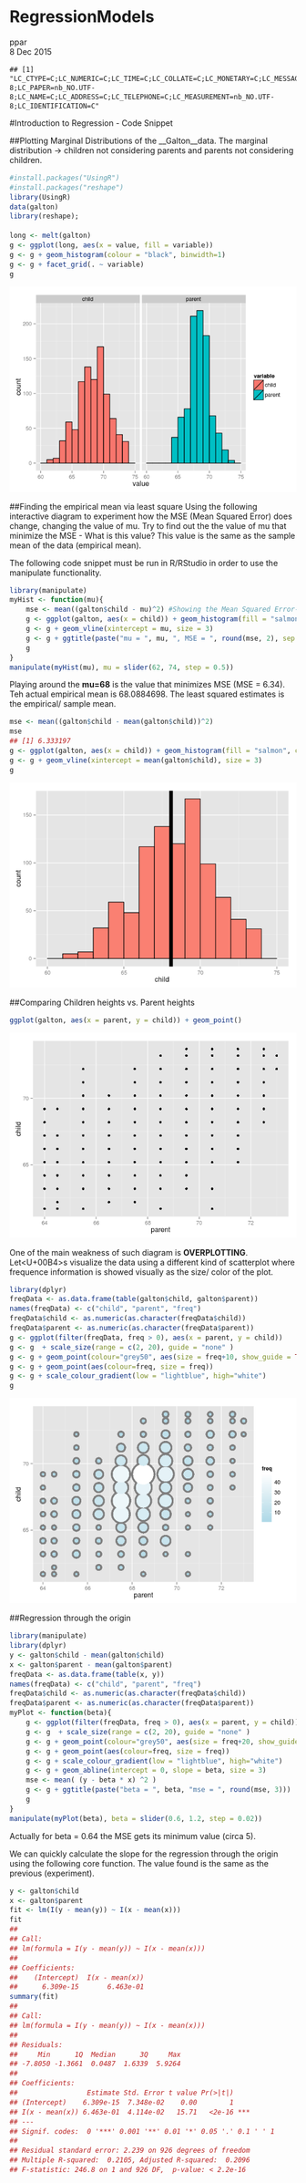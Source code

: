 # RegressionModels
ppar  
8 Dec 2015  


```
## [1] "LC_CTYPE=C;LC_NUMERIC=C;LC_TIME=C;LC_COLLATE=C;LC_MONETARY=C;LC_MESSAGES=en_US.UTF-8;LC_PAPER=nb_NO.UTF-8;LC_NAME=C;LC_ADDRESS=C;LC_TELEPHONE=C;LC_MEASUREMENT=nb_NO.UTF-8;LC_IDENTIFICATION=C"
```

#Introduction to Regression - Code Snippet

##Plotting Marginal Distributions of the __Galton__data. 
The marginal distribution -> children not considering parents and parents not considering children.


```r
#install.packages("UsingR")
#install.packages("reshape")
library(UsingR)
data(galton)
library(reshape); 

long <- melt(galton)
g <- ggplot(long, aes(x = value, fill = variable)) 
g <- g + geom_histogram(colour = "black", binwidth=1) 
g <- g + facet_grid(. ~ variable)
g
```

![](RegressionModels_files/figure-html/unnamed-chunk-2-1.png) 

##Finding the empirical mean via least square
Using the following interactive diagram to experiment how the MSE (Mean Squared Error) does change, changing the value of mu. Try to find out the the value of mu that minimize the MSE - What is this value? This value is the same as the sample mean of the data (empirical mean).


The following code snippet must be run in R/RStudio in order to use the manipulate functionality.


```r
library(manipulate)
myHist <- function(mu){
    mse <- mean((galton$child - mu)^2) #Showing the Mean Squared Error- sum of Squared Errors divided by n
    g <- ggplot(galton, aes(x = child)) + geom_histogram(fill = "salmon", colour = "black", binwidth=1)
    g <- g + geom_vline(xintercept = mu, size = 3)
    g <- g + ggtitle(paste("mu = ", mu, ", MSE = ", round(mse, 2), sep = ""))
    g
}
manipulate(myHist(mu), mu = slider(62, 74, step = 0.5))
```

Playing around the __mu=68__ is the value that minimizes MSE (MSE = 6.34). Teh actual empirical mean is 68.0884698. The least squared estimates is the empirical/ sample mean.


```r
mse <- mean((galton$child - mean(galton$child))^2)
mse
## [1] 6.333197
g <- ggplot(galton, aes(x = child)) + geom_histogram(fill = "salmon", colour = "black", binwidth=1)
g <- g + geom_vline(xintercept = mean(galton$child), size = 3)
g
```

![](RegressionModels_files/figure-html/unnamed-chunk-4-1.png) 

##Comparing Children heights vs. Parent heights 

```r
ggplot(galton, aes(x = parent, y = child)) + geom_point()
```

![](RegressionModels_files/figure-html/unnamed-chunk-5-1.png) 

One of the main weakness of such diagram is __OVERPLOTTING__. Let<U+00B4>s visualize the data using a different kind of scatterplot where frequence information is showed visually as the size/ color of the plot.


```r
library(dplyr)
freqData <- as.data.frame(table(galton$child, galton$parent))
names(freqData) <- c("child", "parent", "freq")
freqData$child <- as.numeric(as.character(freqData$child))
freqData$parent <- as.numeric(as.character(freqData$parent))
g <- ggplot(filter(freqData, freq > 0), aes(x = parent, y = child))
g <- g  + scale_size(range = c(2, 20), guide = "none" )
g <- g + geom_point(colour="grey50", aes(size = freq+10, show_guide = TRUE))
g <- g + geom_point(aes(colour=freq, size = freq))
g <- g + scale_colour_gradient(low = "lightblue", high="white")                    
g
```

![](RegressionModels_files/figure-html/unnamed-chunk-6-1.png) 

##Regression through the origin 

```r
library(manipulate)
library(dplyr)
y <- galton$child - mean(galton$child)
x <- galton$parent - mean(galton$parent)
freqData <- as.data.frame(table(x, y))
names(freqData) <- c("child", "parent", "freq")
freqData$child <- as.numeric(as.character(freqData$child))
freqData$parent <- as.numeric(as.character(freqData$parent))
myPlot <- function(beta){
    g <- ggplot(filter(freqData, freq > 0), aes(x = parent, y = child))
    g <- g  + scale_size(range = c(2, 20), guide = "none" )
    g <- g + geom_point(colour="grey50", aes(size = freq+20, show_guide = FALSE))
    g <- g + geom_point(aes(colour=freq, size = freq))
    g <- g + scale_colour_gradient(low = "lightblue", high="white")                     
    g <- g + geom_abline(intercept = 0, slope = beta, size = 3)
    mse <- mean( (y - beta * x) ^2 )
    g <- g + ggtitle(paste("beta = ", beta, "mse = ", round(mse, 3)))
    g
}
manipulate(myPlot(beta), beta = slider(0.6, 1.2, step = 0.02))
```

Actually for beta = 0.64 the MSE gets its minimum value (circa 5).
 
 We can quickly calculate the slope for the regression through the origin using the following core function. The value found is the same as the previous (experiment).
 

```r
y <- galton$child
x <- galton$parent
fit <- lm(I(y - mean(y)) ~ I(x - mean(x)))
fit
## 
## Call:
## lm(formula = I(y - mean(y)) ~ I(x - mean(x)))
## 
## Coefficients:
##    (Intercept)  I(x - mean(x))  
##      6.309e-15       6.463e-01
summary(fit)
## 
## Call:
## lm(formula = I(y - mean(y)) ~ I(x - mean(x)))
## 
## Residuals:
##     Min      1Q  Median      3Q     Max 
## -7.8050 -1.3661  0.0487  1.6339  5.9264 
## 
## Coefficients:
##                 Estimate Std. Error t value Pr(>|t|)    
## (Intercept)    6.309e-15  7.348e-02    0.00        1    
## I(x - mean(x)) 6.463e-01  4.114e-02   15.71   <2e-16 ***
## ---
## Signif. codes:  0 '***' 0.001 '**' 0.01 '*' 0.05 '.' 0.1 ' ' 1
## 
## Residual standard error: 2.239 on 926 degrees of freedom
## Multiple R-squared:  0.2105,	Adjusted R-squared:  0.2096 
## F-statistic: 246.8 on 1 and 926 DF,  p-value: < 2.2e-16
```
